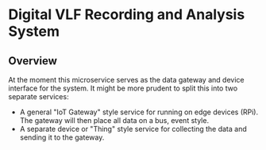 # Digital VLF Recording and Analysis System

## Overview
At the moment this microservice serves as the data gateway and device interface for the system. It might be more prudent to split this into two separate services:
* A general "IoT Gateway" style service for running on edge devices (RPi). The gateway will then place all data on a bus, event style.
* A separate device or "Thing" style service for collecting the data and sending it to the gateway.